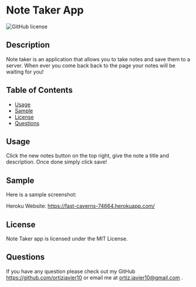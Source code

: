 # Note Taker App

![GitHub license](https://img.shields.io/badge/license-MIT-blue.svg)

## Description
Note taker is an application that allows you to take notes and save them to a server. When ever you come back back to the page your notes will be waiting for you!


## Table of Contents
* [Usage](#usage)
* [Sample](#sample)
* [License](#license)
* [Questions](#questions)



## Usage
Click the new notes button on the top right, give the note a title and description. Once done simply click save!

## Sample
Here is a sample screenshot:
<img src="">

Heroku Website:
https://fast-caverns-74664.herokuapp.com/


## License
Note Taker app is licensed under the MIT License.

## Questions
If you have any question please check out my GitHub https://github.com/ortizjavier10 or email me at ortiz.javier10@gmail.com .
